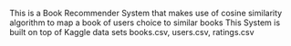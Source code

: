 This is a Book Recommender System that makes use of cosine similarity algorithm to map a book of users choice to similar books
This System is built on top of Kaggle data sets books.csv, users.csv, ratings.csv
